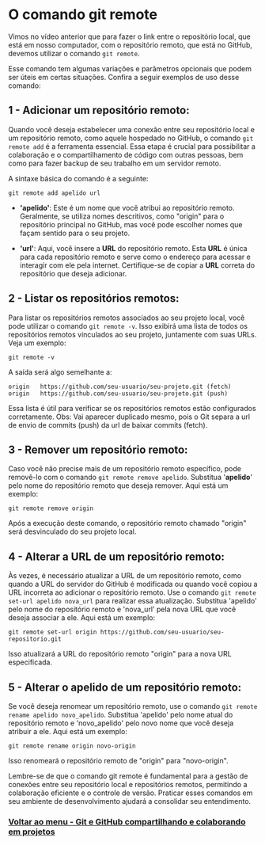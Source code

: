# O comando git remote

Vimos no vídeo anterior que para fazer o link entre o repositório local, que está em nosso computador, com o repositório remoto, que está no GitHub, devemos utilizar o comando `git remote`.

Esse comando tem algumas variações e parâmetros opcionais que podem ser úteis em certas situações. Confira a seguir exemplos de uso desse comando:

## 1 - Adicionar um repositório remoto:

Quando você deseja estabelecer uma conexão entre seu repositório local e um repositório remoto, como aquele hospedado no GitHub, o comando `git remote add` é a ferramenta essencial. Essa etapa é crucial para possibilitar a colaboração e o compartilhamento de código com outras pessoas, bem como para fazer backup de seu trabalho em um servidor remoto.

A sintaxe básica do comando é a seguinte:

```
git remote add apelido url
```

- **'apelido'**: Este é um nome que você atribui ao repositório remoto. Geralmente, se utiliza nomes descritivos, como "origin" para o repositório principal no GitHub, mas você pode escolher nomes que façam sentido para o seu projeto.

- **'url'**: Aqui, você insere a **URL** do repositório remoto. Esta **URL** é única para cada repositório remoto e serve como o endereço para acessar e interagir com ele pela internet. Certifique-se de copiar a **URL** correta do repositório que deseja adicionar.

## 2 - Listar os repositórios remotos:

Para listar os repositórios remotos associados ao seu projeto local, você pode utilizar o comando `git remote -v`. Isso exibirá uma lista de todos os repositórios remotos vinculados ao seu projeto, juntamente com suas URLs. Veja um exemplo:

```
git remote -v
```

A saída será algo semelhante a:

```
origin   https://github.com/seu-usuario/seu-projeto.git (fetch)
origin   https://github.com/seu-usuario/seu-projeto.git (push)
```

Essa lista é útil para verificar se os repositórios remotos estão configurados corretamente. Obs: Vai aparecer duplicado mesmo, pois o Git separa a url de envio de commits (push) da url de baixar commits (fetch).

## 3 - Remover um repositório remoto:

Caso você não precise mais de um repositório remoto específico, pode removê-lo com o comando `git remote remove apelido`. Substitua '**apelido**' pelo nome do repositório remoto que deseja remover. Aqui está um exemplo:

```
git remote remove origin
```

Após a execução deste comando, o repositório remoto chamado "origin" será desvinculado do seu projeto local.

## 4 - Alterar a URL de um repositório remoto:

Às vezes, é necessário atualizar a URL de um repositório remoto, como quando a URL do servidor do GitHub é modificada ou quando você copiou a URL incorreta ao adicionar o repositório remoto. Use o comando `git remote set-url apelido nova_url` para realizar essa atualização. Substitua 'apelido' pelo nome do repositório remoto e 'nova_url' pela nova URL que você deseja associar a ele. Aqui está um exemplo:

```
git remote set-url origin https://github.com/seu-usuario/seu-repositorio.git
```

Isso atualizará a URL do repositório remoto "origin" para a nova URL especificada.

## 5 - Alterar o apelido de um repositório remoto:

Se você deseja renomear um repositório remoto, use o comando `git remote rename apelido novo_apelido`. Substitua 'apelido' pelo nome atual do repositório remoto e 'novo_apelido' pelo novo nome que você deseja atribuir a ele. Aqui está um exemplo:

```
git remote rename origin novo-origin
```

Isso renomeará o repositório remoto de "origin" para "novo-origin".

Lembre-se de que o comando git remote é fundamental para a gestão de conexões entre seu repositório local e repositórios remotos, permitindo a colaboração eficiente e o controle de versão. Praticar esses comandos em seu ambiente de desenvolvimento ajudará a consolidar seu entendimento.

### [Voltar ao menu - Git e GitHub compartilhando e colaborando em projetos](../menu.md)